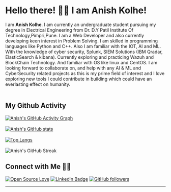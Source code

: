 # Hello there! 👋🏻 I am Anish Kolhe!

I am <b>Anish Kolhe</b>. I am currently an undergraduate student pursuing my degree in Electrical Engineering from Dr. D.Y Patil Institute Of Technology,Pimpri,Pune. I am a Web Developer and also currently developing keen interest in Problem Solving. I am skilled in programming languages like Python and C++. Also I am familiar with the IOT, AI and ML. With the knowledge of cyber security, Splunk, SIEM Solutions (IBM Qradar, ElasticSearch & kibana). Currently exploring and practicing Wazuh and BlockChain Technology. And familiar with OS like linux and CentOS. I am looking forward to collaborate on, and help with any AI & ML and CyberSecurity related projects as this is my prime field of interest and I love exploring new tools I could contribute in building which could have an everlasting effect on humanity.
<br /><br />
## My Github Activity
[![Anish's GitHub Activity Graph](https://activity-graph.herokuapp.com/graph?username=AK1003018&theme=xcode)](https://github.com/AK1003018)
<br /><br />
[![Anish's GitHub stats](https://github-readme-stats.vercel.app/api?username=AK1003018&show_icons=true&theme=dark&count_private=true&hide=stars,issues)](https://github.com/AK1003018/github-readme-stats)
<br /><br />
[![Top Langs](https://github-readme-stats.vercel.app/api/top-langs/?username=AK1003018)](https://github.com/AK1003018/github-readme-stats) 
<br /><br />
![Anish's GitHub Streak](https://github-readme-streak-stats.herokuapp.com/?user=AK1003018)
<br />
## Connect with Me 🤝🏻
[![Open Source Love](https://badges.frapsoft.com/os/v2/open-source.svg?v=103)](https://github.com/AK1003018)
[![Linkedin Badge](https://img.shields.io/badge/-Anish%20Kolhe-blue?style=social&logo=Linkedin&logoColor=blue&link=https://www.linkedin.com/in/anish-kolhe-96224a168/)](https://www.linkedin.com/in/anish-kolhe-96224a168/) [![GitHub followers](https://img.shields.io/github/followers/AK1003018?label=Follow&style=social)](https://github.com/AK1003018/?tab=follow)
<hr />
